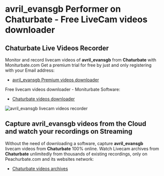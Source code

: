 # avril_evansgb Performer on Chaturbate - Free LiveCam videos downloader

## Chaturbate Live Videos Recorder

Monitor and record livecam videos of **avril_evansgb** from **Chaturbate** with Moniturbate.com
Get a premium trial for free by just and only registering with your Email address:
* [avril_evansgb Premium videos downloader](https://moniturbate.com/request-demo-licence-key.html)

Free livecam videos downloader - Moniturbate Software:
* [Chaturbate videos downloader](https://moniturbate.com/moniturbate-download-software.html)

![avril_evansgb livecam videos recorder](https://peachurnet.com/templates/moniturbate-software.png)


## Capture avril_evansgb videos from the Cloud and watch your recordings on Streaming

Without the need of downloading a software, capture **avril_evansgb** livecam videos from **Chaturbate** 100% online.
Watch Livecam archives from **Chaturbate** unlimitedly from thousands of existing recordings, only on Peachurbate.com and its websites network:
* [Chaturbate videos archives](https://peachurnet.com/)